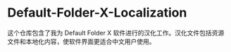 # Default-Folder-X-Localization
这个仓库包含了我为 Default Folder X 软件进行的汉化工作。汉化文件包括资源文件和本地化内容，使软件界面更适合中文用户使用。
